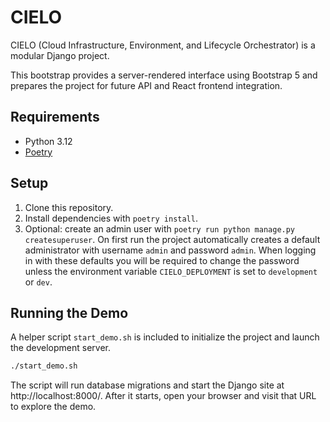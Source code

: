 # CIELO

CIELO (Cloud Infrastructure, Environment, and Lifecycle Orchestrator) is a modular Django project.

This bootstrap provides a server-rendered interface using Bootstrap 5 and prepares the project for future API and React frontend integration.

## Requirements

- Python 3.12
- [Poetry](https://python-poetry.org/)

## Setup

1. Clone this repository.
2. Install dependencies with `poetry install`.
3. Optional: create an admin user with `poetry run python manage.py createsuperuser`.
   On first run the project automatically creates a default administrator with
   username `admin` and password `admin`. When logging in with these defaults you
   will be required to change the password unless the environment variable
   `CIELO_DEPLOYMENT` is set to `development` or `dev`.

## Running the Demo

A helper script `start_demo.sh` is included to initialize the project and launch the development server.

```bash
./start_demo.sh
```

The script will run database migrations and start the Django site at http://localhost:8000/. After it starts, open your browser and visit that URL to explore the demo.

